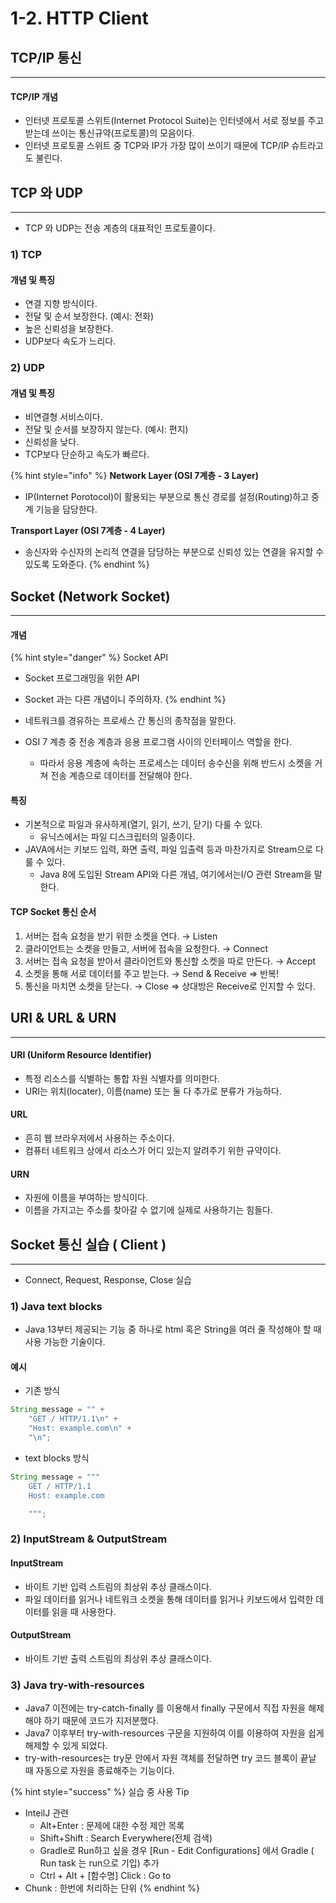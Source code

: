 # 1-2. HTTP Client

## TCP/IP 통신

***

#### TCP/IP 개념

* 인터넷 프로토콜 스위트(Internet Protocol Suite)는 인터넷에서 서로 정보를 주고 받는데 쓰이는 통신규약(프로토콜)의 모음이다.
* 인터넷 프로토콜 스위트 중 TCP와 IP가 가장 많이 쓰이기 때문에 TCP/IP 슈트라고도 불린다.

## TCP 와 UDP

***

* TCP 와 UDP는 전송 계층의 대표적인 프로토콜이다.

### 1) TCP&#x20;

#### 개념 및 특징

* 연결 지향 방식이다.
* 전달 및 순서 보장한다. (예시: 전화)
* 높은 신뢰성을 보장한다.
* UDP보다 속도가 느리다.

### 2) UDP&#x20;

#### 개념 및 특징

* 비연결형 서비스이다.
* 전달 및 순서를 보장하지 않는다. (예시: 편지)
* 신뢰성을 낮다.
* TCP보다 단순하고 속도가 빠르다.

{% hint style="info" %}
**Network Layer (OSI 7계층 - 3 Layer)**

* IP(Internet Porotocol)이 활용되는 부분으로 통신 경로를 설정(Routing)하고 중계 기능을 담당한다.&#x20;

**Transport Layer (OSI 7계층 - 4 Layer)**

* 송신자와 수신자의 논리적 연결을 담당하는 부분으로 신뢰성 있는 연결을 유지할 수 있도록 도와준다.
{% endhint %}

## Socket (Network Socket)

***

#### 개념

{% hint style="danger" %}
Socket API

* Socket 프로그래밍을 위한 API
* Socket 과는 다른 개념이니 주의하자.
{% endhint %}

* 네트워크를 경유하는 프로세스 간 통신의 종착점을 말한다.
* OSI 7 계층 중 전송 계층과 응용 프로그램 사이의 인터페이스 역할을 한다.
  * 따라서 응용 계층에 속하는 프로세스는 데이터 송수신을 위해 반드시 소켓을 거쳐 전송 계층으로 데이터를 전달해야 한다.

#### 특징

* 기본적으로 파일과 유사하게(열기, 읽기, 쓰기, 닫기) 다룰 수 있다.
  * 유닉스에서는 파일 디스크립터의 일종이다.
* JAVA에서는 키보드 입력, 화면 출력, 파일 입출력 등과 마찬가지로 Stream으로 다룰 수 있다.
  * Java 8에 도입된 Stream API와 다른 개념, 여기에서는I/O 관련 Stream을 말한다.

#### TCP Socket 통신 순서

1. 서버는 접속 요청을 받기 위한 소켓을 연다. → Listen
2. 클라이언트는 소켓을 만들고, 서버에 접속을 요청한다. → Connect
3. 서버는 접속 요청을 받아서 클라이언트와 통신할 소켓을 따로 만든다. → Accept
4. 소켓을 통해 서로 데이터를 주고 받는다. → Send & Receive ⇒ 반복!
5. 통신을 마치면 소켓을 닫는다. → Close ⇒ 상대방은 Receive로 인지할 수 있다.

## URI & URL & URN

***

#### URI (Uniform Resource Identifier)

* 특정 리소스를 식별하는 통합 자원 식별자를 의미한다.
* URI는 위치(locater), 이름(name) 또는 둘 다 추가로 분류가 가능하다.

#### URL

* 흔히 웹 브라우저에서 사용하는 주소이다.
* 컴퓨터 네트워크 상에서 리소스가 어디 있는지 알려주기 위한 규약이다.

#### URN

* 자원에 이름을 부여하는 방식이다.
* 이름을 가지고는 주소를 찾아갈 수 없기에 실제로 사용하기는 힘들다.

## Socket 통신 실습 ( Client )

***

* Connect, Request, Response, Close 실습

### 1) Java text blocks

* Java 13부터 제공되는 기능 중 하나로 html 혹은 String을 여러 줄 작성해야 할 때 사용 가능한 기술이다.

#### 예시

* 기존 방식

```java
String message = "" +
	"GET / HTTP/1.1\n" +
	"Host: example.com\n" +
	"\n";
```

* text blocks 방식

```java
String message = """
	GET / HTTP/1.1
	Host: example.com

	""";
```

### 2) InputStream & OutputStream

#### InputStream

* 바이트 기반 입력 스트림의 최상위 추상 클래스이다.
* 파일 데이터를 읽거나 네트워크 소켓을 통해 데이터를 읽거나 키보드에서 입력한 데이터를 읽을 때 사용한다.

#### OutputStream

* 바이트 기반 출력 스트림의 최상위 추상 클래스이다.

### 3) Java try-with-resources

* Java7 이전에는 try-catch-finally 를 이용해서 finally 구문에서 직접 자원을 해제해야 하기 때문에 코드가 지저분했다.
* Java7 이후부터 try-with-resources 구문을 지원하여 이를 이용하여 자원을 쉽게 해제할 수 있게 되었다.
* try-with-resources는 try문 안에서 자원 객체를 전달하면 try 코드 블록이 끝날 때 자동으로 자원을 종료해주는 기능이다.

{% hint style="success" %}
실습 중 사용 Tip

* InteilJ 관련
  * Alt+Enter : 문제에 대한 수정 제안 목록
  * Shift+Shift : Search Everywhere(전체 검색)
  * Gradle로 Run하고 싶을 경우 \[Run - Edit Configurations] 에서 Gradle ( Run task 는 run으로 기입) 추가
  * Ctrl + Alt + \[함수명] Click : Go to
* Chunk : 한번에 처리하는 단위
{% endhint %}
